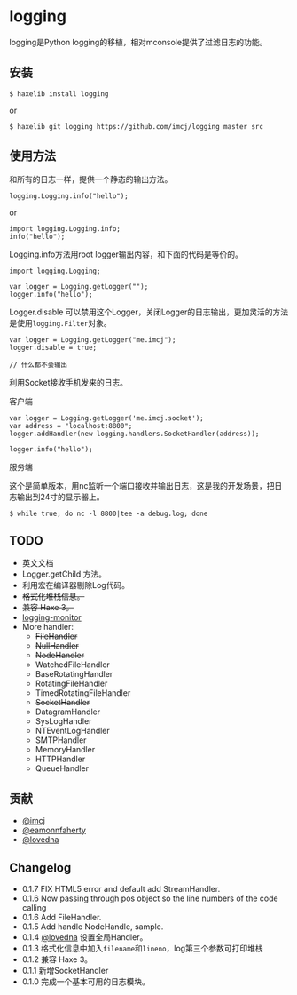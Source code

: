 logging
========

logging是Python logging的移植，相对mconsole提供了过滤日志的功能。

安装
----

	$ haxelib install logging

or

	$ haxelib git logging https://github.com/imcj/logging master src

使用方法
--------

和所有的日志一样，提供一个静态的输出方法。

    logging.Logging.info("hello");

or

	import logging.Logging.info;
	info("hello");
    
Logging.info方法用root logger输出内容，和下面的代码是等价的。

	import logging.Logging;
	
	var logger = Logging.getLogger("");
	logger.info("hello");

Logger.disable 可以禁用这个Logger，关闭Logger的日志输出，更加灵活的方法是使用`logging.Filter`对象。
	
    var logger = Logging.getLogger("me.imcj");
    logger.disable = true;

    // 什么都不会输出
    
利用Socket接收手机发来的日志。

客户端

	var logger = Logging.getLogger('me.imcj.socket');
	var address = "localhost:8800";
	logger.addHandler(new logging.handlers.SocketHandler(address));
	
	logger.info("hello");
	
服务端

这个是简单版本，用nc监听一个端口接收并输出日志，这是我的开发场景，把日志输出到24寸的显示器上。

	$ while true; do nc -l 8800|tee -a debug.log; done


TODO
----

- 英文文档
- Logger.getChild 方法。
- 利用宏在编译器剔除Log代码。
- <del>格式化堆栈信息。</del>
- <del>兼容 Haxe 3。</del>
- [logging-monitor](https://github.com/imcj/logging-monitor)
- More handler:
	- <del>FileHandler</del>
	- <del>NullHandler</del>
	- <del>NodeHandler</del>
	- WatchedFileHandler
	- BaseRotatingHandler
	- RotatingFileHandler
	- TimedRotatingFileHandler
	- <del>SocketHandler</del>
	- DatagramHandler
	- SysLogHandler
	- NTEventLogHandler
	- SMTPHandler
	- MemoryHandler
	- HTTPHandler
	- QueueHandler

贡献
----

* [@imcj](https://github.com/imcj/)
* [@eamonnfaherty](https://github.com/eamonnfaherty)
* [@lovedna](https://github.com/lovedna/)

Changelog
---------

* 0.1.7 FIX HTML5 error and default add StreamHandler.
* 0.1.6 Now passing through pos object so the line numbers of the code calling
* 0.1.6 Add FileHandler.
* 0.1.5 Add handle NodeHandle, sample.
* 0.1.4 [@lovedna](https://github.com/lovedna/) 设置全局Handler。
* 0.1.3 格式化信息中加入`filename`和`lineno`，log第三个参数可打印堆栈
* 0.1.2 兼容 Haxe 3。
* 0.1.1 新增SocketHandler
* 0.1.0 完成一个基本可用的日志模块。
